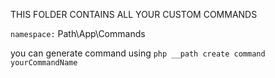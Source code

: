 THIS FOLDER CONTAINS ALL YOUR CUSTOM COMMANDS

`namespace:` Path\App\Commands

you can generate command using `php __path create command yourCommandName`
